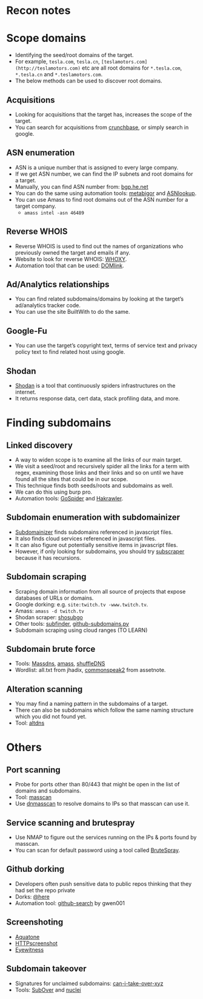 # Recon notes

# Scope domains

- Identifying the seed/root domains of the target.
- For example, `tesla.com`, `tesla.cn`, `[teslamotors.com](http://teslamotors.com)` etc are all root domains for `*.tesla.com`, `*.tesla.cn` and `*.teslamotors.com`.
- The below methods can be used to discover root domains.

## Acquisitions

- Looking for acquisitions that the target has, increases the scope of the target.
- You can search for acquisitions from [crunchbase](https://www.crunchbase.com/), or simply search in google.

## ASN enumeration

- ASN is a unique number that is assigned to every large company.
- If we get ASN number, we can find the IP subnets and root domains for a target.
- Manually, you can find ASN number from: [bgp.he.net](https://bgp.he.net/)
- You can do the same using automation tools: [metabigor](https://github.com/j3ssie/Metabigor) and [ASNlookup](https://github.com/yassineaboukir/Asnlookup).
- You can use Amass to find root domains out of the ASN number for a target company.
    - `amass intel -asn 46489`

## Reverse WHOIS

- Reverse WHOIS is used to find out the names of organizations who previously owned the target and emails if any.
- Website to look for reverse WHOIS: [WHOXY](https://www.whoxy.com/).
- Automation tool that can be used: [DOMlink](https://github.com/vysecurity/DomLink).

## Ad/Analytics relationships

- You can find related subdomains/domains by looking at the target’s ad/analytics tracker code.
- You can use the site BuiltWith to do the same.

## Google-Fu

- You can use the target’s copyright text, terms of service text and privacy policy text to find related host using google.

## Shodan

- [Shodan](https://www.shodan.io/dashboard) is a tool that continuously spiders infrastructures on the internet.
- It returns response data, cert data, stack profiling data, and more.

# Finding subdomains

## Linked discovery

- A way to widen scope is to examine all the links of our main target.
- We visit a seed/root and recursively spider all the links for a term with regex, examining those links and their links and so on until we have found all the sites that could be in our scope.
- This technique finds both seeds/roots and subdomains as well.
- We can do this using burp pro.
- Automation tools: [GoSpider](https://github.com/jaeles-project/gospider) and [Hakrawler](https://github.com/hakluke/hakrawler).

## Subdomain enumeration with subdomainizer

- [Subdomainizer](https://github.com/nsonaniya2010/SubDomainizer) finds subdomains referenced in javascript files.
- It also finds cloud services referenced in javascript files.
- It can also figure out potentially sensitive items in javascript files.
- However, if only looking for subdomains, you should try [subscraper](https://github.com/Cillian-Collins/subscraper) because it has recursions.

## Subdomain scraping

- Scraping domain information from all source of projects that expose databases of URLs or domains.
- Google dorking: e.g. `site:twitch.tv -www.twitch.tv`.
- Amass: `amass -d twitch.tv`
- Shodan scraper: [shosubgo](https://github.com/incogbyte/shosubgo)
- Other tools: [subfinder](https://github.com/projectdiscovery/subfinder), [github-subdomains.py](https://github.com/gwen001/github-search)
- Subdomain scraping using cloud ranges (TO LEARN)

## Subdomain brute force

- Tools: [Massdns](https://www.notion.so/Recon-notes-38e71b4a1b9747899d2381bc2fc1aca0), [amass](https://www.notion.so/Recon-notes-38e71b4a1b9747899d2381bc2fc1aca0), [shuffleDNS](https://github.com/projectdiscovery/shuffledns)
- Wordlist: all.txt from jhadix, [commonspeak2](https://github.com/assetnote/commonspeak2) from assetnote.

## Alteration scanning

- You may find a naming pattern in the subdomains of a target.
- There can also be subdomains which follow the same naming structure which you did not found yet.
- Tool: [altdns](https://github.com/infosec-au/altdns)

# Others

## Port scanning

- Probe for ports other than 80/443 that might be open in the list of domains and subdomains.
- Tool: [masscan](https://github.com/robertdavidgraham/masscan)
- Use [dnmasscan](https://github.com/rastating/dnmasscan) to resolve domains to IPs so that masscan can use it.

## Service scanning and brutespray

- Use NMAP to figure out the services running on the IPs & ports found by masscan.
- You can scan for default password using a tool called [BruteSpray](https://github.com/x90skysn3k/brutespray).

## Github dorking

- Developers often push sensitive data to public repos thinking that they had set the repo private
- Dorks: [\@here](https://github.com/random-robbie/keywords/blob/master/keywords.txt)
- Automation tool: [github-search](https://github.com/gwen001/github-search) by gwen001

## Screenshoting

- [Aquatone](https://github.com/michenriksen/aquatone)
- [HTTPscreenshot](https://github.com/breenmachine/httpscreenshot)
- [Eyewitness](https://github.com/FortyNorthSecurity/EyeWitness)

## Subdomain takeover

- Signatures for unclaimed subdomains: [can-i-take-over-xyz](https://github.com/EdOverflow/can-i-take-over-xyz)
- Tools: [SubOver](https://github.com/Ice3man543/SubOver) and [nuclei](https://github.com/projectdiscovery/nuclei)